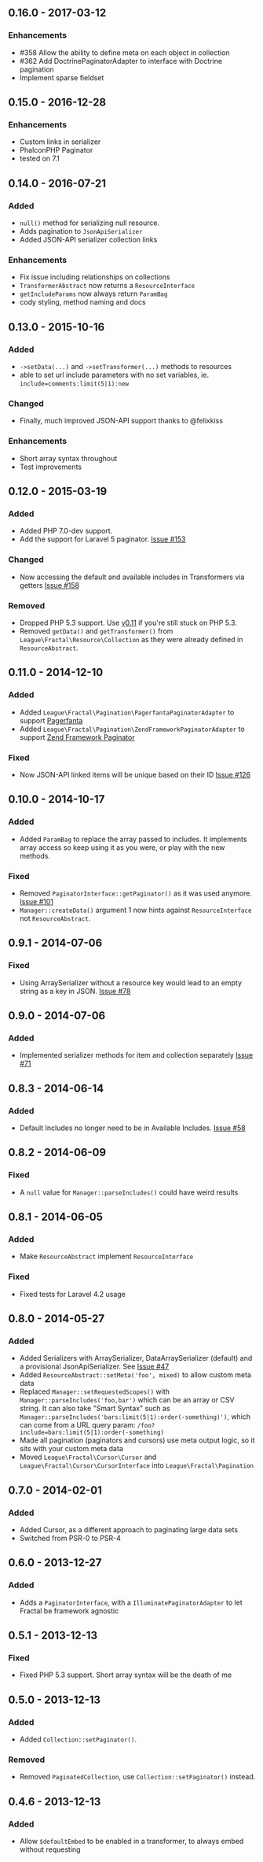 ## 0.16.0 - 2017-03-12

### Enhancements

- #358 Allow the ability to define meta on each object in collection
- #362 Add DoctrinePaginatorAdapter to interface with Doctrine pagination
- Implement sparse fieldset

## 0.15.0 - 2016-12-28

### Enhancements

- Custom links in serializer
- PhalconPHP Paginator
- tested on 7.1

## 0.14.0 - 2016-07-21

### Added

- `null()` method for serializing null resource.
- Adds pagination to `JsonApiSerializer`
- Added JSON-API serializer collection links

### Enhancements

- Fix issue including relationships on collections
- `TransformerAbstract` now returns a `ResourceInterface`
- `getIncludeParams` now always return `ParamBag`
- cody styling, method naming and docs

## 0.13.0 - 2015-10-16

### Added

- `->setData(...)` and `->setTransformer(...)` methods to resources
- able to set url include parameters with no set variables, ie. `include=comments:limit(5|1):new`

### Changed

- Finally, much improved JSON-API support thanks to @felixkiss

### Enhancements

- Short array syntax throughout
- Test improvements

## 0.12.0 - 2015-03-19

### Added

- Added PHP 7.0-dev support.
- Add the support for Laravel 5 paginator. [Issue #153]

### Changed

- Now accessing the default and available includes in Transformers via getters [Issue #158]

### Removed

- Dropped PHP 5.3 support. Use [v0.11] if you're still stuck on PHP 5.3.
- Removed `getData()` and `getTransformer()` from `League\Fractal\Resource\Collection` as they were already
  defined in `ResourceAbstract`.

[Issue #153]: https://github.com/thephpleague/fractal/pull/153
[Issue #158]: https://github.com/thephpleague/fractal/pull/158
[v0.11]: https://github.com/thephpleague/fractal/releases/tag/0.11.0

## 0.11.0 - 2014-12-10

### Added

- Added `League\Fractal\Pagination\PagerfantaPaginatorAdapter` to support [Pagerfanta]
- Added `League\Fractal\Pagination\ZendFrameworkPaginatorAdapter` to support [Zend Framework Paginator]

### Fixed

- Now JSON-API linked items will be unique based on their ID [Issue #126]

[Pagerfanta]: https://packagist.org/packages/pagerfanta/pagerfanta
[Zend Framework Paginator]: https://packagist.org/packages/zendframework/zend-paginator
[Issue #126]: https://github.com/thephpleague/fractal/issues/126

## 0.10.0 - 2014-10-17

### Added

- Added `ParamBag` to replace the array passed to includes. It implements array access so keep using it as you were, or play with the new methods.

### Fixed

- Removed `PaginatorInterface::getPaginator()` as it was used anymore. [Issue #101]
- `Manager::createData()` argument 1 now hints against `ResourceInterface` not `ResourceAbstract`.

[Issue #101]: https://github.com/thephpleague/fractal/issues/101

## 0.9.1 - 2014-07-06

### Fixed

- Using ArraySerializer without a resource key would lead to an empty string as a key in JSON. [Issue #78]

[Issue #78]: https://github.com/thephpleague/fractal/issues/78

## 0.9.0 - 2014-07-06

### Added

- Implemented serializer methods for item and collection separately [Issue #71]

[Issue #71]: https://github.com/thephpleague/fractal/issues/71

## 0.8.3 - 2014-06-14

### Added

- Default Includes no longer need to be in Available Includes. [Issue #58]

[Issue #58]: https://github.com/thephpleague/fractal/issues/58

## 0.8.2 - 2014-06-09

### Fixed

- A `null` value for `Manager::parseIncludes()` could have weird results

## 0.8.1 - 2014-06-05

### Added

- Make `ResourceAbstract` implement `ResourceInterface`

### Fixed

- Fixed tests for Laravel 4.2 usage


## 0.8.0 - 2014-05-27

### Added

- Added Serializers with ArraySerializer, DataArraySerializer (default) and a provisional JsonApiSerializer. See [Issue #47]
- Added `ResourceAbstract::setMeta('foo', mixed)` to allow custom meta data
- Replaced `Manager::setRequestedScopes()` with `Manager::parseIncludes('foo,bar')` which can be an array or CSV string. It can also take "Smart Syntax" such as `Manager::parseIncludes('bars:limit(5|1):order(-something)')`, which can come from a URL query param: `/foo?include=bars:limit(5|1):order(-something)`
- Made all pagination (paginators and cursors) use meta output logic, so it sits with your custom meta data
- Moved `League\Fractal\Cursor\Cursor` and `League\Fractal\Cursor\CursorInterface` into `League\Fractal\Pagination`

[Issue #27]: https://github.com/thephpleague/fractal/issues/27
[Issue #47]: https://github.com/thephpleague/fractal/pull/47

## 0.7.0 - 2014-02-01

### Added

- Added Cursor, as a different approach to paginating large data sets
- Switched from PSR-0 to PSR-4

## 0.6.0 - 2013-12-27

### Added

- Adds a `PaginatorInterface`, with a `IlluminatePaginatorAdapter` to let Fractal be framework agnostic

## 0.5.1 - 2013-12-13

### Fixed

- Fixed PHP 5.3 support. Short array syntax will be the death of me

## 0.5.0 - 2013-12-13

### Added

- Added `Collection::setPaginator()`.

### Removed

- Removed `PaginatedCollection`, use `Collection::setPaginator()` instead.

## 0.4.6 - 2013-12-13

### Added

- Allow `$defaultEmbed` to be enabled in a transformer, to always embed without requesting
